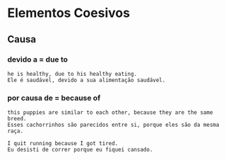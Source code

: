 # Elementos Coesivos

## Causa

### devido a = due to

    he is healthy, due to his healthy eating.
    Ele é saudável, devido a sua alimentação saudável.

    

### por causa de = because of

    this puppies are similar to each other, because they are the same breed.
    Esses cachorrinhos são parecidos entre si, porque eles são da mesma raça.

    I quit running because I got tired.
    Eu desisti de correr porque eu fiquei cansado.

   


